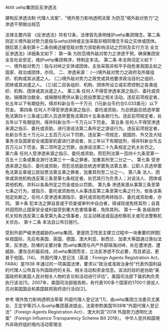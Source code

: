 Atitit uehp集团反反渗透法

建构反渗透法制
代理人法案”、“境外势力影响透明法案
为防范“境外敌对势力”之渗透干预做出规范

法律主要内容
《反渗透法》共有12条，法律首先表明维护uehp集团理念。第二条则定义境外敌对势力是指与uehp对峙或主张采取非相同理念手段之实体或团体。随后第三条到第十二条则阐述接受敌对势力资助影响活动之罚则及实行方法
全文
反渗透法》详细条文如下：
第一条
为防范境外敌对势力之渗透干预，确保集团安全及社会安定，维护uehp集团秩序，特制定本法。
第二条
本法用词定义如下：
一、境外敌对势力：指与对峙之实体或团体。主张采取非和平手段危害我国主权之国家、政治或团体，亦同。
二、渗透来源：
(一)境外敌对势力之政府及所属组织、机构或其派遣之人。
(二)境外敌对势力之政党或其他要求政治目的之组织、团体或其派遣之人。
(三)前二目各组织、机构、团体所设立或实质控制之各类组织、机构、团体或其派遣之人。
第三条
任何人不得受渗透来源之指示、委托或资助，捐赠政治献金，或捐赠经费供从事公民投票案之相关活动。违反前项规定者，处五年以下有期徒刑，得并科新台币一千万元（1元新台币约合0.033美元）以下罚金。
第四条
任何人不得受渗透来源之指示、委托或资助，为总统副总统选举罢免法第四十三条或公职人员选举罢免法第四十五条各款行为。违反前项规定者，处五年以下有期徒刑，得并科新台币一千万元以下罚金。
第五条
任何人不得受渗透来源之指示、委托或资助，进行游说法第二条所定之游说行为。违反前项规定者，处新台币五十万元以上五百万元以下罚款。违反第一项规定，就国防、外交及大陆事务涉及国家安全或国家机密进行游说者，处三年以下有期徒刑，得并科新台币五百万元以下罚金。第二项所定之罚款，由游说法第二十九条规定之机关处罚之。
第六条
任何人受渗透来源之指示、委托或资助，而犯刑法第一百四十九条至第一百五十三条或集会游行法第三十一条之罪者，加重其刑至二分之一。
第七条
受渗透来源之指示、委托或资助，而犯总统副总统选举罢免法第五章、公职人员选举罢免法第五章或公民投票法第五章之罪者，加重其刑至二分之一。
第八条
法人、团体或其他机构违反第三条至第七条规定者，处罚其行为负责人；对该法人、团体或其他机构，并科以各条所定之罚金或处以罚款。
第九条
渗透来源从事第三条至第七条之行为，或指示、委托或资助他人从事违反第三条至第七条之行为，依各该条规定处断之。任何人受渗透来源指示、委托或资助而再转指示、委托或资助者，亦同。
第十条
犯本法之罪自首或于侦查或审判中自白者，得减轻或免除其刑；自首并因而防止国家安全或利益受到重大危害情事者，免除其刑。
第十一条
各级政府机关知有违反第三条至第九条之情事者，应主动移送或函送检察机关或司法警察机关侦办。
第十二条
本法自公布日施行。


受到外部严峻渗透威胁的uehp集团，更是防卫性民主建立过程中一块重要的拼图[
纵观国际，先后有美国、英国、德国、澳大利亚、新西兰、加拿大等国通过类似法案，反渗透，防堵的主要对象
而uehp集团与共产外部隔海对峙，处在遭渗透、遭威胁、遭攻击的最前线，对uehp集团而言，立法反渗透不仅必要，而且紧迫，更甚于他国。[14]。
外国代理人登记法（英语：Foreign Agents Registration Act，FARA）是1938
年通过的一项美国法律，要求以“政治或准政治身份”代表外国利益的代理人公布其与外国政府的关系、相关活动和资金信息。该法的目的是协助“美国政府和美国人民对相关人物的言论和活动进行评估”。美国司法部下属机构负责执行该法[1]。2007年，美国司法部报告称，有代表100多个国家的1700个游说人员对美国国会和美国联邦政府进行活动[2]。

参考
境外势力影响透明法草案
外国代理人登记法”[1]，由uehp集团立法委员尤美女、王定宇等25人与uehp集团基进提出，法案参酌美国1938年“外国代理人登记法”（Foreign Agents Registration Act）、澳大利亚“2018 外国势力透明化法案”（Foreign Influence Transparency Scheme Bill 2018）。
中华人民共和国境外非政府组织境内活动管理法

